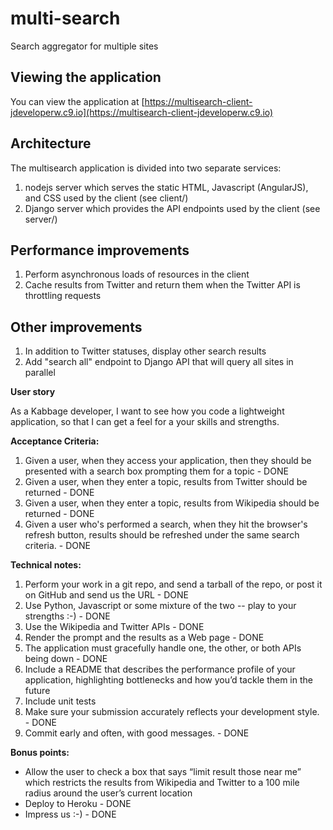 # multi-search
Search aggregator for multiple sites

## Viewing the application
You can view the application at [https://multisearch-client-jdeveloperw.c9.io](https://multisearch-client-jdeveloperw.c9.io)

## Architecture
The multisearch application is divided into two separate services:

1. nodejs server which serves the static HTML, Javascript (AngularJS), and CSS used by the client (see client/)
2. Django server which provides the API endpoints used by the client (see server/)

## Performance improvements
1. Perform asynchronous loads of resources in the client
2. Cache results from Twitter and return them when the Twitter API is throttling requests

## Other improvements
1. In addition to Twitter statuses, display other search results
2. Add "search all" endpoint to Django API that will query all sites in parallel

**User story**

As a Kabbage developer, I want to see how you code a lightweight application, so that I can get a feel for a your skills and strengths.

**Acceptance Criteria:**

1. Given a user, when they access your application, then they should be presented with a search box prompting them for a topic - DONE
2. Given a user, when they enter a topic, results from Twitter should be returned - DONE
3. Given a user, when they enter a topic, results from Wikipedia should be returned - DONE
4. Given a user who's performed a search, when they hit the browser's refresh button, results should be refreshed under the same search criteria. - DONE

**Technical notes:**

1. Perform your work in a git repo, and send a tarball of the repo, or post it on GitHub and send us the URL - DONE
2. Use Python, Javascript or some mixture of the two -- play to your strengths :-) - DONE
3. Use the Wikipedia and Twitter APIs - DONE
4. Render the prompt and the results as a Web page - DONE
5. The application must gracefully handle one, the other, or both APIs being down - DONE
6. Include a README that describes the performance profile of your application, highlighting bottlenecks and how you’d tackle them in the future
7. Include unit tests
8. Make sure your submission accurately reflects your development style. - DONE
9. Commit early and often, with good messages. - DONE

**Bonus points:**

* Allow the user to check a box that says “limit result those near me” which restricts the results from Wikipedia and Twitter to a 100 mile radius around the user’s current location
* Deploy to Heroku - DONE
* Impress us :-) - DONE